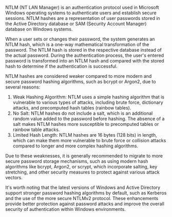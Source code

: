 NTLM (NT LAN Manager) is an authentication protocol used in Microsoft Windows operating systems to authenticate users and establish secure sessions. NTLM hashes are a representation of user passwords stored in the Active Directory database or SAM (Security Account Manager) database on Windows systems.

When a user sets or changes their password, the system generates an NTLM hash, which is a one-way mathematical transformation of the password. The NTLM hash is stored in the respective database instead of the actual password. During the authentication process, the user's entered password is transformed into an NTLM hash and compared with the stored hash to determine if the authentication is successful.

NTLM hashes are considered weaker compared to more modern and secure password hashing algorithms, such as bcrypt or Argon2, due to several reasons:

1.  Weak Hashing Algorithm: NTLM uses a simple hashing algorithm that is vulnerable to various types of attacks, including brute force, dictionary attacks, and precomputed hash tables (rainbow tables).
2.  No Salt: NTLM hashes do not include a salt, which is an additional random value added to the password before hashing. The absence of a salt makes NTLM hashes more susceptible to precomputed tables or rainbow table attacks.
3.  Limited Hash Length: NTLM hashes are 16 bytes (128 bits) in length, which can make them more vulnerable to brute force or collision attacks compared to longer and more complex hashing algorithms.

Due to these weaknesses, it is generally recommended to migrate to more secure password storage mechanisms, such as using modern hash algorithms like bcrypt, Argon2, or scrypt, which incorporate salting, key stretching, and other security measures to protect against various attack vectors.

It's worth noting that the latest versions of Windows and Active Directory support stronger password hashing algorithms by default, such as Kerberos and the use of the more secure NTLMv2 protocol. These enhancements provide better protection against password attacks and improve the overall security of authentication within Windows environments.